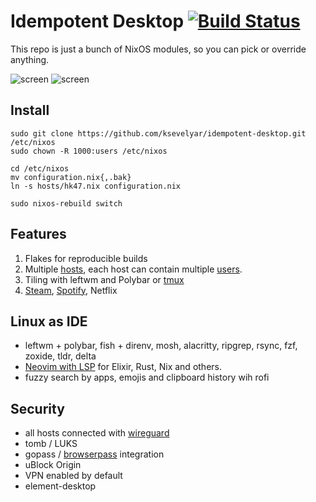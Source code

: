 # Idempotent Desktop [![Build Status](https://github.com/ksevelyar/idempotent-desktop/workflows/build/badge.svg)](https://github.com/ksevelyar/idempotent-desktop/actions)

This repo is just a bunch of NixOS modules, so you can pick or override anything. 

![screen](https://i.imgur.com/fWKORz4.png)
![screen](https://i.imgur.com/fhAtYZY.png)

## Install

```
sudo git clone https://github.com/ksevelyar/idempotent-desktop.git /etc/nixos
sudo chown -R 1000:users /etc/nixos

cd /etc/nixos
mv configuration.nix{,.bak}
ln -s hosts/hk47.nix configuration.nix

sudo nixos-rebuild switch
```

## Features

1. Flakes for reproducible builds
2. Multiple [hosts](https://github.com/ksevelyar/idempotent-desktop/tree/main/hosts), each host can contain multiple [users](https://github.com/ksevelyar/idempotent-desktop/tree/main/users).
4. Tiling with leftwm and Polybar or [tmux](https://github.com/ksevelyar/idempotent-desktop/blob/main/packages/tmux.nix)
6. [Steam](https://github.com/ksevelyar/idempotent-desktop/blob/main/packages/games.nix), [Spotify](https://open.spotify.com/playlist/1FOoZGP15NMWkGqLDWk3lR?si=a001b656806e46bd), Netflix

## Linux as IDE

* leftwm + polybar, fish + direnv, mosh, alacritty, ripgrep, rsync, fzf, zoxide, tldr, delta 
* [Neovim with LSP](https://github.com/ksevelyar/idempotent-desktop/blob/main/users/shared/.config/nvim/init.vim) for Elixir, Rust, Nix and others.
* fuzzy search by apps, emojis and clipboard history wih rofi 

## Security

* all hosts connected with [wireguard](https://github.com/ksevelyar/idempotent-desktop/blob/main/hosts/skynet.nix#L67)
* tomb / LUKS
* gopass / [browserpass](https://github.com/browserpass/browserpass-extension#available-keyboard-shortcuts) integration
* uBlock Origin
* VPN enabled by default
* element-desktop
